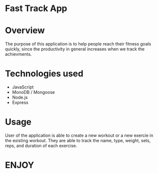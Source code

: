 # Fast Track App

# Overview 
The purpose of this application is to help people reach their fitness goals quickly, since the productivity in general increases when we track the achievments. 

# Technologies used 
* JavaScript
* MonoDB / Mongoose
* Node.js
* Express

# Usage 
User of the application is able to create a new workout or a new exercie in the existing workout. They are able to track the name, type, weight, sets, reps, and duration of each exercise.


# ENJOY 
